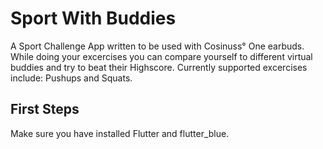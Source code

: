 # Sport With Buddies

A Sport Challenge App written to be used with Cosinuss° One earbuds.
While doing your excercises you can compare yourself to different virtual buddies and try to beat their Highscore.
Currently supported excercises include: Pushups and Squats.

## First Steps
Make sure you have installed Flutter and flutter_blue.

